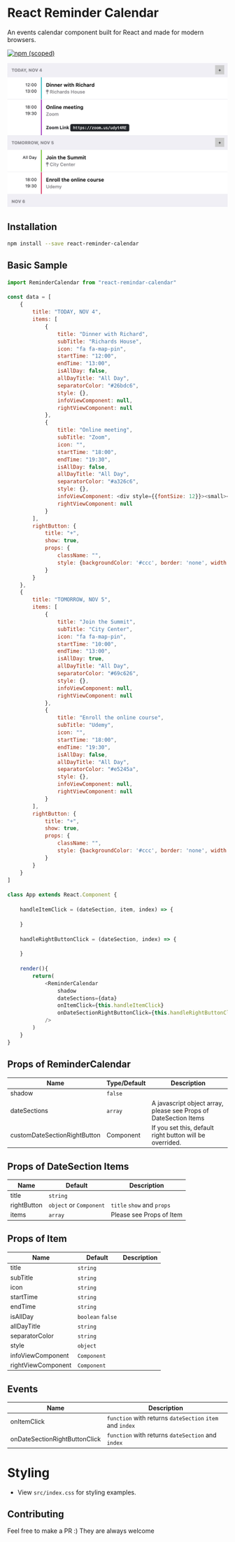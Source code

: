# React Reminder Calendar
An events calendar component built for React and made for modern browsers.


[![npm (scoped)](https://img.shields.io/npm/v/react-reminder-calendar.svg)](https://www.npmjs.com/package/react-reminder-calendar)

![screen shot](https://github.com/burakozturk16/react-reminder-calendar/blob/master/ss.jpg)

## Installation

```sh
npm install --save react-reminder-calendar
```

## Basic Sample

```js
import ReminderCalendar from "react-remindar-calendar"

const data = [
    {
        title: "TODAY, NOV 4",
        items: [
            {
                title: "Dinner with Richard",
                subTitle: "Richards House",
                icon: "fa fa-map-pin",
                startTime: "12:00",
                endTime: "13:00",
                isAllDay: false,
                allDayTitle: "All Day",
                separatorColor: "#26bdc6",
                style: {},
                infoViewComponent: null,
                rightViewComponent: null
            },
            {
                title: "Online meeting",
                subTitle: "Zoom",
                icon: "",
                startTime: "18:00",
                endTime: "19:30",
                isAllDay: false,
                allDayTitle: "All Day",
                separatorColor: "#a326c6",
                style: {},
                infoViewComponent: <div style={{fontSize: 12}}><small><b>Zoom Link</b>  <kbd>https://zoom.us/udyt4RE</kbd></small></div>,
                rightViewComponent: null
            }
        ],
        rightButton: {
            title: "+",
            show: true,
            props: {
                className: "",
                style: {backgroundColor: '#ccc', border: 'none', width: 22, height: 22}
            }
        }
    },
    {
        title: "TOMORROW, NOV 5",
        items: [
            {
                title: "Join the Summit",
                subTitle: "City Center",
                icon: "fa fa-map-pin",
                startTime: "10:00",
                endTime: "13:00",
                isAllDay: true,
                allDayTitle: "All Day",
                separatorColor: "#69c626",
                style: {},
                infoViewComponent: null,
                rightViewComponent: null
            },
            {
                title: "Enroll the online course",
                subTitle: "Udemy",
                icon: "",
                startTime: "18:00",
                endTime: "19:30",
                isAllDay: false,
                allDayTitle: "All Day",
                separatorColor: "#e5245a",
                style: {},
                infoViewComponent: null,
                rightViewComponent: null
            }
        ],
        rightButton: {
            title: "+",
            show: true,
            props: {
                className: "",
                style: {backgroundColor: '#ccc', border: 'none', width: 22, height: 22}
            }
        }
    }
]

class App extends React.Component {

    handleItemClick = (dateSection, item, index) => {
        
    }

    handleRightButtonClick = (dateSection, index) => {
        
    }
    
    render(){
        return(
            <ReminderCalendar
                shadow
                dateSections={data}
                onItemClick={this.handleItemClick}
                onDateSectionRightButtonClick={this.handleRightButtonClick}
            />
        )
    }
}

```

## Props of ReminderCalendar
| Name               | Type/Default     | Description
| ----------------   | ----------- | ------------------------------------------------------------------------------------------------------------
| shadow             | `false`     | 
| dateSections       | `array`     | A javascript object array, please see Props of DateSection Items 
| customDateSectionRightButton     | Component            | If you set this, default right button will be overrided.


## Props of DateSection Items
| Name               | Default     | Description
| ----------------   | ----------- | ------------------------------------------------------------------------------------------------------------
| title              | `string`    | 
| rightButton        | `object` or `Component`    | `title` `show` and `props`
| items              | `array`     | Please see Props of Item

## Props of Item
| Name               | Default     | Description
| ----------------   | ----------- | ------------------------------------------------------------------------------------------------------------
| title              | `string`    |
| subTitle           | `string`    |
| icon               | `string`    |
| startTime          | `string`    |
| endTime            | `string`    |
| isAllDay           | `boolean` `false` |
| allDayTitle        | `string`    |
| separatorColor     | `string`    |
| style              | `object`    |
| infoViewComponent  | `Component` |
| rightViewComponent | `Component` |


## Events
| Name                | Description |
| ------------------  | ----------  |
| onItemClick         | `function` with returns `dateSection` `item` and `index`
| onDateSectionRightButtonClick | `function` with returns `dateSection` and `index`

# Styling
* View `src/index.css` for styling examples.


## Contributing
Feel free to make a PR :) They are always welcome
